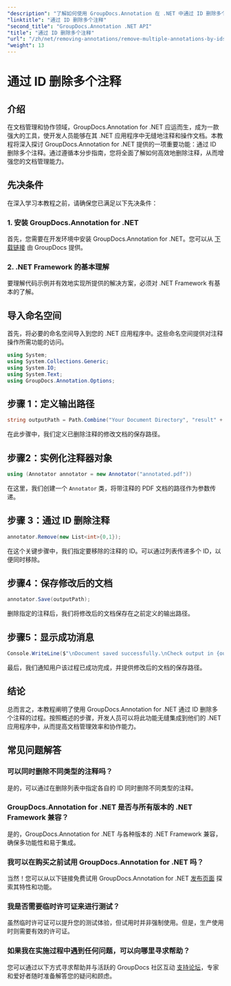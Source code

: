 ```yaml
---
"description": "了解如何使用 GroupDocs.Annotation 在 .NET 中通过 ID 删除多个注释，轻松增强您的文档管理能力。"
"linktitle": "通过 ID 删除多个注释"
"second_title": "GroupDocs.Annotation .NET API"
"title": "通过 ID 删除多个注释"
"url": "/zh/net/removing-annotations/remove-multiple-annotations-by-ids/"
"weight": 13
---
```


# 通过 ID 删除多个注释

## 介绍
在文档管理和协作领域，GroupDocs.Annotation for .NET 应运而生，成为一款强大的工具，使开发人员能够在其 .NET 应用程序中无缝地注释和操作文档。本教程将深入探讨 GroupDocs.Annotation for .NET 提供的一项重要功能：通过 ID 删除多个注释。通过遵循本分步指南，您将全面了解如何高效地删除注释，从而增强您的文档管理能力。
## 先决条件
在深入学习本教程之前，请确保您已满足以下先决条件：
### 1. 安装 GroupDocs.Annotation for .NET
首先，您需要在开发环境中安装 GroupDocs.Annotation for .NET。您可以从 [下载链接](https://releases.groupdocs.com/annotation/net/) 由 GroupDocs 提供。
### 2. .NET Framework 的基本理解
要理解代码示例并有效地实现所提供的解决方案，必须对 .NET Framework 有基本的了解。

## 导入命名空间
首先，将必要的命名空间导入到您的 .NET 应用程序中。这些命名空间提供对注释操作所需功能的访问。
```csharp
using System;
using System.Collections.Generic;
using System.IO;
using System.Text;
using GroupDocs.Annotation.Options;
```

## 步骤 1：定义输出路径
```csharp
string outputPath = Path.Combine("Your Document Directory", "result" + Path.GetExtension("input.pdf"));
```
在此步骤中，我们定义已删除注释的修改文档的保存路径。
## 步骤2：实例化注释器对象
```csharp
using (Annotator annotator = new Annotator("annotated.pdf"))
```
在这里，我们创建一个 `Annotator` 类，将带注释的 PDF 文档的路径作为参数传递。
## 步骤 3：通过 ID 删除注释
```csharp
annotator.Remove(new List<int>{0,1});
```
在这个关键步骤中，我们指定要移除的注释的 ID。可以通过列表传递多个 ID，以便同时移除。
## 步骤4：保存修改后的文档
```csharp
annotator.Save(outputPath);
```
删除指定的注释后，我们将修改后的文档保存在之前定义的输出路径。
## 步骤5：显示成功消息
```csharp
Console.WriteLine($"\nDocument saved successfully.\nCheck output in {outputPath}.");
```
最后，我们通知用户该过程已成功完成，并提供修改后的文档的保存路径。

## 结论
总而言之，本教程阐明了使用 GroupDocs.Annotation for .NET 通过 ID 删除多个注释的过程。按照概述的步骤，开发人员可以将此功能无缝集成到他们的 .NET 应用程序中，从而提高文档管理效率和协作能力。
## 常见问题解答
### 可以同时删除不同类型的注释吗？
是的，可以通过在删除列表中指定各自的 ID 同时删除不同类型的注释。
### GroupDocs.Annotation for .NET 是否与所有版本的 .NET Framework 兼容？
是的，GroupDocs.Annotation for .NET 与各种版本的 .NET Framework 兼容，确保多功能性和易于集成。
### 我可以在购买之前试用 GroupDocs.Annotation for .NET 吗？
当然！您可以从以下链接免费试用 GroupDocs.Annotation for .NET [发布页面](https://releases.groupdocs.com/) 探索其特性和功能。
### 我是否需要临时许可证来进行测试？
虽然临时许可证可以提升您的测试体验，但试用时并非强制使用。但是，生产使用时则需要有效的许可证。
### 如果我在实施过程中遇到任何问题，可以向哪里寻求帮助？
您可以通过以下方式寻求帮助并与活跃的 GroupDocs 社区互动 [支持论坛](https://forum.groupdocs.com/c/annotation/10)，专家和爱好者随时准备解答您的疑问和顾虑。